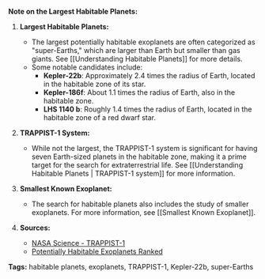 **Note on the Largest Habitable Planets:**

1. **Largest Habitable Planets:**
   - The largest potentially habitable exoplanets are often categorized as "super-Earths," which are larger than Earth but smaller than gas giants. See [[Understanding Habitable Planets]] for more details.
   - Some notable candidates include:
     - **Kepler-22b**: Approximately 2.4 times the radius of Earth, located in the habitable zone of its star.
     - **Kepler-186f**: About 1.1 times the radius of Earth, also in the habitable zone.
     - **LHS 1140 b**: Roughly 1.4 times the radius of Earth, located in the habitable zone of a red dwarf star.

2. **TRAPPIST-1 System:**
   - While not the largest, the TRAPPIST-1 system is significant for having seven Earth-sized planets in the habitable zone, making it a prime target for the search for extraterrestrial life. See [[Understanding Habitable Planets | TRAPPIST-1 system]] for more information.

3. **Smallest Known Exoplanet:**
   - The search for habitable planets also includes the study of smaller exoplanets. For more information, see [[Smallest Known Exoplanet]].

4. **Sources:**
   - [NASA Science - TRAPPIST-1](https://science.nasa.gov/exoplanets/trappist1/)
   - [Potentially Habitable Exoplanets Ranked](https://www.reddit.com/r/spaceporn/comments/18ohb91/some_potentially_habitable_exoplanets_ranked_by/)

**Tags:** habitable planets, exoplanets, TRAPPIST-1, Kepler-22b, super-Earths
